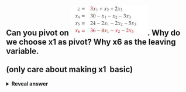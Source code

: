 ## Can you pivot on&nbsp;<img src="../../../../../media/paste-c433e4f226d724ba0d84356829458fea8dfbdb46.jpg">. Why do we choose x1 as pivot? Why x6 as the leaving variable.&nbsp;<br><br>(only care about making x1&nbsp; basic)
<details>
<summary><b>Reveal answer</b></summary>
Choose x1 as it has the biggest effect on z.<br><br>We choose x6, as it has the tightest constraint<br><br>therfore, we can define x1 as<br><img src="../../../../../media/paste-abd0d43b53c8e7988a9de73e116d4f4c224fcb1e.jpg"><br>The other values simply sub x1 in.
</details>
